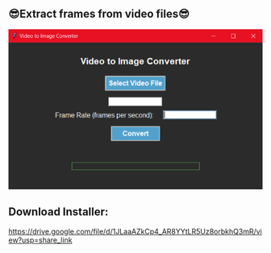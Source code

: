 ## 😎Extract frames from video files😎

![User Interface](./Frame_Extracter.png)

## Download Installer:
https://drive.google.com/file/d/1JLaaAZkCp4_AR8YYtLR5Uz8orbkhQ3mR/view?usp=share_link
